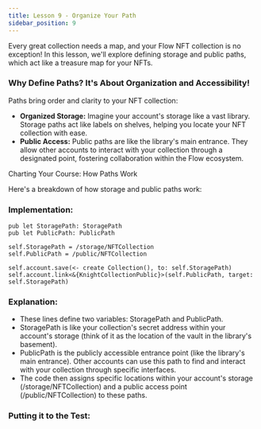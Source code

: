 ```yaml
---
title: Lesson 9 - Organize Your Path
sidebar_position: 9
---
```


Every great collection needs a map, and your Flow NFT collection is no exception! In this lesson, we'll explore defining storage and public paths, which act like a treasure map for your NFTs.

### Why Define Paths? It's About Organization and Accessibility!

Paths bring order and clarity to your NFT collection:

- **Organized Storage:** Imagine your account's storage like a vast library. Storage paths act like labels on shelves, helping you locate your NFT collection with ease.
- **Public Access:** Public paths are like the library's main entrance. They allow other accounts to interact with your collection through a designated point, fostering collaboration within the Flow ecosystem.

Charting Your Course: How Paths Work

Here's a breakdown of how storage and public paths work:

### **Implementation:**

```cadence
pub let StoragePath: StoragePath
pub let PublicPath: PublicPath
```

```cadence
self.StoragePath = /storage/NFTCollection
self.PublicPath = /public/NFTCollection

self.account.save(<- create Collection(), to: self.StoragePath)
self.account.link<&{KnightCollectionPublic}>(self.PublicPath, target: self.StoragePath)
```

### **Explanation:**

- These lines define two variables: StoragePath and PublicPath.
- StoragePath is like your collection's secret address within your account's storage (think of it as the location of the vault in the library's basement).
- PublicPath is the publicly accessible entrance point (like the library's main entrance). Other accounts can use this path to find and interact with your collection through specific interfaces.
- The code then assigns specific locations within your account's storage (/storage/NFTCollection) and a public access point (/public/NFTCollection) to these paths.

### **Putting it to the Test:**
